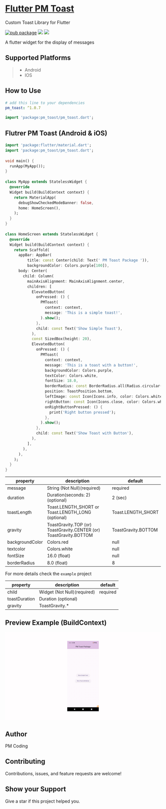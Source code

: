 
# [Flutter PM Toast](https://pub.dev/packages/fluttertoast)  

Custom Toast Library for Flutter

[![pub package](https://img.shields.io/badge/version-v1.0.7-blue)](https://pub.dev/packages/pm_toast)
![](https://img.shields.io/badge/Code-Dart-informational?style=flat&logo=dart&color=29B1EE)
![](https://img.shields.io/badge/Code-Flutter-informational?style=flat&logo=flutter&color=0C459C)

A flutter widget for the display of messages

## Supported Platforms

> - Android
> - IOS
>


## How to Use

```yaml
# add this line to your dependencies
pm_toast: ^1.0.7
```

```dart
import 'package:pm_toast/pm_toast.dart';
```

## Flutrer PM Toast (Android & iOS)

```dart
import 'package:flutter/material.dart';
import 'package:pm_toast/pm_toast.dart';

void main() {
  runApp(MyApp());
}

class MyApp extends StatelessWidget {
  @override
  Widget build(BuildContext context) {
    return MaterialApp(
      debugShowCheckedModeBanner: false,
      home: HomeScreen(),
    );
  }
}

class HomeScreen extends StatelessWidget {
  @override
  Widget build(BuildContext context) {
    return Scaffold(
      appBar: AppBar(
          title: const Center(child: Text(' PM Toast Package ')),
          backgroundColor: Colors.purple[100]),
      body: Center(
        child: Column(
          mainAxisAlignment: MainAxisAlignment.center,
          children: [
            ElevatedButton(
              onPressed: () {
                PMToast(
                  context: context,
                  message: 'This is a simple toast!',
                ).show();
              },
              child: const Text('Show Simple Toast'),
            ),
            const SizedBox(height: 20),
            ElevatedButton(
              onPressed: () {
                PMToast(
                  context: context,
                  message: 'This is a toast with a button!',
                  backgroundColor: Colors.purple,
                  textColor: Colors.white,
                  fontSize: 18.0,
                  borderRadius: const BorderRadius.all(Radius.circular(20.0)),
                  position: ToastPosition.bottom,
                  leftImage: const Icon(Icons.info, color: Colors.white),
                  rightButton: const Icon(Icons.close, color: Colors.white),
                  onRightButtonPressed: () {
                    print('Right button pressed');
                  },
                ).show();
              },
              child: const Text('Show Toast with Button'),
            ),
          ],
        ),
      ),
    );
  }
}

```

| property        | description                                                        | default    |
| --------------- | ------------------------------------------------------------------ |------------|
| message             | String (Not Null)(required)                                        |required    |
| duration     | Duration(seconds: 2) (optional)                 |2 (sec)   |
| toastLength     | Toast.LENGTH_SHORT or Toast.LENGTH_LONG (optional)                 |Toast.LENGTH_SHORT  |
| gravity         | ToastGravity.TOP (or) ToastGravity.CENTER (or) ToastGravity.BOTTOM | ToastGravity.BOTTOM    |
| backgroundColor         | Colors.red                                                         |null   |
| textcolor       | Colors.white                                                       |null    |
| fontSize        | 16.0 (float)                                                       | null      |
| borderRadius        | 8.0 (float)                                                       | 8      |



For more details check the `example` project

| property        | description                                                        | default    |
| --------------- | ------------------------------------------------------------------ |------------|
| child             | Widget (Not Null)(required)                                        |required    |
| toastDuration     | Duration (optional)                                                 |  |
| gravity         | ToastGravity.*    |  |


## Preview Example (BuildContext)
  
![example](example.gif)


## Author
PM Coding

## Contributing 
Contributions, issues, and feature requests are welcome! 

## Show your Support 
Give a star if this project helped you. 

